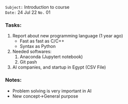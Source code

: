 `Subject:` Introduction to course
<br /> `Date:` 24 Jul 22 `No.` 01

### Tasks:
1. Report about new programming language (1 year ago) 
   * Fast as fast as C/C++
   * Syntax as Python
1. Needed softwares:
   1. Anaconda (Jupytert notebook)
   2. Git pash
2. AI companies, and startup in Egypt (CSV File)

### Notes:
* Problem solving is very important in AI
* New concept->General purpose